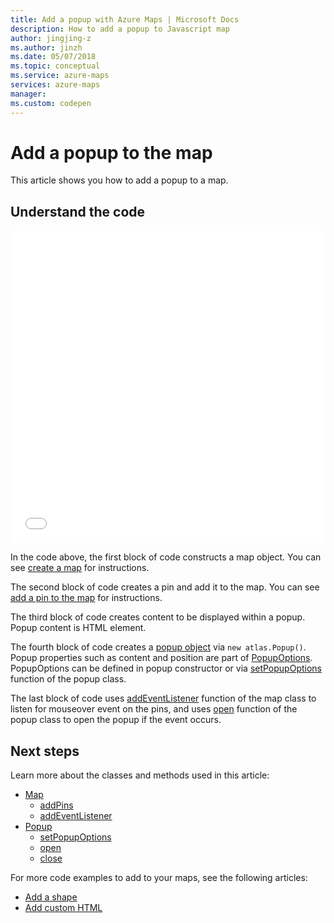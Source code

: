 ```yaml
---
title: Add a popup with Azure Maps | Microsoft Docs
description: How to add a popup to Javascript map
author: jingjing-z
ms.author: jinzh
ms.date: 05/07/2018
ms.topic: conceptual
ms.service: azure-maps
services: azure-maps
manager: 
ms.custom: codepen
---
```


# Add a popup to the map

This article shows you how to add a popup to a map.  

## Understand the code

<a id="addAPopup"></a>

<iframe height='500' scrolling='no' title='Add a popup to a map' src='//codepen.io/azuremaps/embed/zRyKxj/?height=545&theme-id=0&default-tab=js,result&embed-version=2&editable=true' frameborder='no' allowtransparency='true' allowfullscreen='true' style='width: 100%;'>See the Pen <a href='https://codepen.io/azuremaps/pen/zRyKxj/'>Add a popup to a map</a> by Azure Maps (<a href='https://codepen.io/azuremaps'>@azuremaps</a>) on <a href='https://codepen.io'>CodePen</a>.
</iframe>

In the code above, the first block of code constructs a map object. You can see [create a map](./map-create.md) for instructions.

The second block of code creates a pin and add it to the map. You can see [add a pin to the map](./map-add-pin.md) for instructions.

The third block of code creates content to be displayed within a popup. Popup content is HTML element. 

The fourth block of code creates a [popup object](https://docs.microsoft.com/javascript/api/azure-maps-javascript/popup?view=azure-iot-typescript-latest) via `new atlas.Popup()`. Popup properties such as content and position are part of [PopupOptions](https://docs.microsoft.com/javascript/api/azure-maps-javascript/popupoptions?view=azure-iot-typescript-latest). PopupOptions can be defined in popup constructor or via [setPopupOptions](https://docs.microsoft.com/javascript/api/azure-maps-javascript/popup?view=azure-iot-typescript-latest#setpopupoptions) function of the popup class.

The last block of code uses [addEventListener](https://docs.microsoft.com/javascript/api/azure-maps-javascript/map?view=azure-iot-typescript-latest#addeventlistener) function of the map class to listen for mouseover event on the pins, and uses [open](https://docs.microsoft.com/javascript/api/azure-maps-javascript/popup?view=azure-iot-typescript-latest#open) function of the popup class to open the popup if the event occurs.


## Next steps

Learn more about the classes and methods used in this article: 

* [Map](https://docs.microsoft.com/javascript/api/azure-maps-javascript/map?view=azure-iot-typescript-latest)
    * [addPins](https://docs.microsoft.com/javascript/api/azure-maps-javascript/map?view=azure-iot-typescript-latest#addpins)
    * [addEventListener](https://docs.microsoft.com/javascript/api/azure-maps-javascript/map?view=azure-iot-typescript-latest#addeventlistener)
* [Popup](https://docs.microsoft.com/javascript/api/azure-maps-javascript/popup?view=azure-iot-typescript-latest)
    * [setPopupOptions](https://docs.microsoft.com/javascript/api/azure-maps-javascript/popup?view=azure-iot-typescript-latest#setpopupoptions)
    * [open](https://docs.microsoft.com/javascript/api/azure-maps-javascript/popup?view=azure-iot-typescript-latest#open)
    * [close](https://docs.microsoft.com/javascript/api/azure-maps-javascript/popup?view=azure-iot-typescript-latest#close)
    
For more code examples to add to your maps, see the following articles: 
* [Add a shape](./map-add-shape.md)
* [Add custom HTML](./map-add-custom-html.md)
